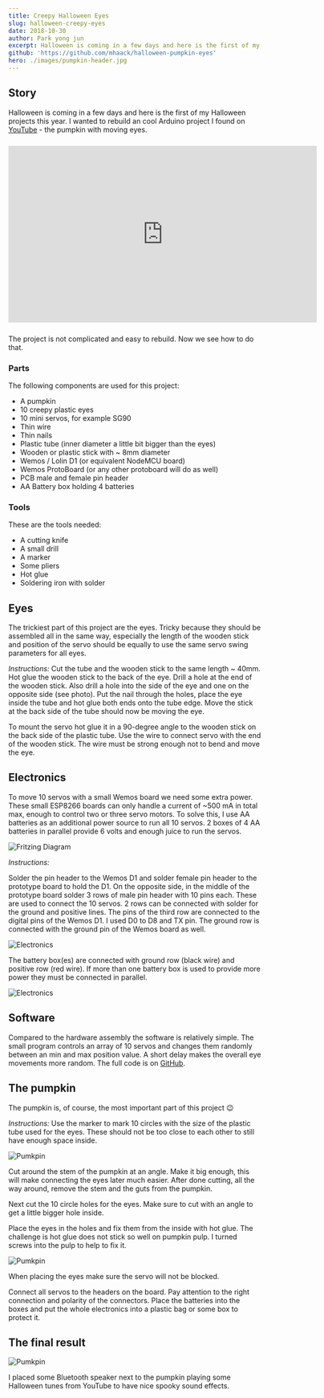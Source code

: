 ```yaml
---
title: Creepy Halloween Eyes
slug: halloween-creepy-eyes
date: 2018-10-30
author: Park yong jun
excerpt: Halloween is coming in a few days and here is the first of my Halloween projects for 2018 - a creepy pumpkin watching you. Every step you take, every move you make is seen by this little guy.
github: 'https://github.com/mhaack/halloween-pumpkin-eyes'
hero: ./images/pumpkin-header.jpg
---
```


## Story

Halloween is coming in a few days and here is the first of my Halloween projects this year. I wanted to rebuild an cool Arduino project I found on [YouTube](https://youtu.be/ryUNHPJ3leY) - the pumpkin with moving eyes.

<iframe style="margin: 10px auto" width="615" height="352" src="https://www.youtube.com/embed/8-jia1-PfCQ" frameborder="0" allow="accelerometer; autoplay; encrypted-media; gyroscope; picture-in-picture" allowfullscreen></iframe>

The project is not complicated and easy to rebuild. Now we see how to do that.

### Parts

The following components are used for this project:

-   A pumpkin
-   10 creepy plastic eyes
-   10 mini servos, for example SG90
-   Thin wire
-   Thin nails
-   Plastic tube (inner diameter a little bit bigger than the eyes)
-   Wooden or plastic stick with ~ 8mm diameter
-   Wemos / Lolin D1 (or equivalent NodeMCU board)
-   Wemos ProtoBoard (or any other protoboard will do as well)
-   PCB male and female pin header
-   AA Battery box holding 4 batteries

### Tools

These are the tools needed:

-   A cutting knife
-   A small drill
-   A marker
-   Some pliers
-   Hot glue
-   Soldering iron with solder

## Eyes

The trickiest part of this project are the eyes. Tricky because they should be assembled all in the same way, especially the length of the wooden stick and position of the servo should be equally to use the same servo swing parameters for all eyes.

_Instructions:_
Cut the tube and the wooden stick to the same length ~ 40mm. Hot glue the wooden stick to the back of the eye. Drill a hole at the end of the wooden stick. Also drill a hole into the side of the eye and one on the opposite side (see photo). Put the nail through the holes, place the eye inside the tube and hot glue both ends onto the tube edge. Move the stick at the back side of the tube should now be moving the eye.

To mount the servo hot glue it in a 90-degree angle to the wooden stick on the back side of the plastic tube. Use the wire to connect servo with the end of the wooden stick. The wire must be strong enough not to bend and move the eye.

## Electronics

To move 10 servos with a small Wemos board we need some extra power. These small ESP8266 boards can only handle a current of ~500 mA in total max, enough to control two or three servo motors. To solve this, I use AA batteries as an additional power source to run all 10 servos. 2 boxes of 4 AA batteries in parallel provide 6 volts and enough juice to run the servos.

![Fritzing Diagram](./images/fritzing.png)

_Instructions:_

Solder the pin header to the Wemos D1 and solder female pin header to the prototype board to hold the D1. On the opposite side, in the middle of the prototype board solder 3 rows of male pin header with 10 pins each. These are used to connect the 10 servos. 2 rows can be connected with solder for the ground and positive lines. The pins of the third row are connected to the digital pins of the Wemos D1. I used D0 to D8 and TX pin. The ground row is connected with the ground pin of the Wemos board as well.

![Electronics](./images/electronics-3.jpg)

The battery box(es) are connected with ground row (black wire) and positive row (red wire). If more than one battery box is used to provide more power they must be connected in parallel.

![Electronics](./images/electronics-1.jpg)

## Software

Compared to the hardware assembly the software is relatively simple. The small program controls an array of 10 servos and changes them randomly between an min and max position value. A short delay makes the overall eye movements more random. The full code is on [GitHub](https://github.com/mhaack/halloween-pumpkin-eyes).

## The pumpkin

The pumpkin is, of course, the most important part of this project 😉

_Instructions:_
Use the marker to mark 10 circles with the size of the plastic tube used for the eyes. These should not be too close to each other to still have enough space inside.

![Pumkpin](./images/pumpkin-1.jpg)

Cut around the stem of the pumpkin at an angle. Make it big enough, this will make connecting the eyes later much easier. After done cutting, all the way around, remove the stem and the guts from the pumpkin.

Next cut the 10 circle holes for the eyes. Make sure to cut with an angle to get a little bigger hole inside.

Place the eyes in the holes and fix them from the inside with hot glue. The challenge is hot glue does not stick so well on pumpkin pulp. I turned screws into the pulp to help to fix it.

![Pumkpin](./images/pumpkin-2.jpg)

When placing the eyes make sure the servo will not be blocked.

Connect all servos to the headers on the board. Pay attention to the right connection and polarity of the connectors. Place the batteries into the boxes and put the whole electronics into a plastic bag or some box to protect it.

## The final result

![Pumkpin](./images/pumpkin-3.jpg)

I placed some Bluetooth speaker next to the pumpkin playing some Halloween tunes from YouTube to have nice spooky sound effects.
